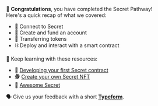 🥳 **Congratulations**, you have completed the Secret Pathway! \
Here's a quick recap of what we covered:

- 🔌 Connect to Secret
- 🏦 Create and fund an account
- 💸 Transferring tokens
- ⛓ Deploy and interact with a smart contract

🧐 Keep learning with these resources:

- 🧱 [Developing your first Secret contract](https://learn.figment.io/tutorials/creating-a-secret-contract-from-scratch)
- 🕵️ [Create your own Secret NFT](https://learn.figment.io/tutorials/create-your-first-secret-nft)
- 🚀 [Awesome Secret](https://github.com/SecretFoundation/awesome-secret)

🗣 Give us your feedback with a short **[Typeform](https://kkfsw5kbxeq.typeform.com/to/u684iMDN)**.
